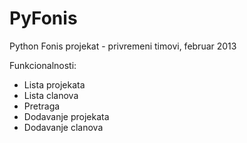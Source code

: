 PyFonis
=======

Python Fonis projekat - privremeni timovi, februar 2013

Funkcionalnosti:
- Lista projekata
- Lista clanova
- Pretraga
- Dodavanje projekata
- Dodavanje clanova
